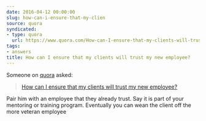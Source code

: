 ```yaml
---
date: 2016-04-12 00:00:00
slug: how-can-i-ensure-that-my-clien
source: quora
syndicated:
- type: quora
  url: https://www.quora.com/How-can-I-ensure-that-my-clients-will-trust-my-new-employee/answer/Roy-Tang
tags:
- answers
title: How can I ensure that my clients will trust my new employee?
---
```


Someone on [quora](https://quora.com) asked:

> [How can I ensure that my clients will trust my new employee?](https://www.quora.com/How-can-I-ensure-that-my-clients-will-trust-my-new-employee/answer/Roy-Tang)


Pair him with an employee that they already trust. Say it is part of your mentoring or training program. Eventually you can wean the client off the more veteran employee